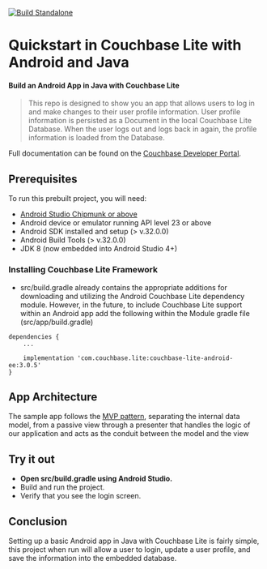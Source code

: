 [![Build Standalone](https://github.com/couchbase-examples/android-java-cblite-userprofile-standalone/actions/workflows/standalone-build-workflow.yml/badge.svg)](https://github.com/couchbase-examples/android-java-cblite-userprofile-standalone/actions/workflows/standalone-build-workflow.yml)

# Quickstart in Couchbase Lite with Android and Java 
#### Build an Android App in Java with Couchbase Lite 

> This repo is designed to show you an app that allows users to log in and make changes to their user profile information.  User profile information is persisted as a Document in the local Couchbase Lite Database. When the user logs out and logs back in again, the profile information is loaded from the Database. 

Full documentation can be found on the [Couchbase Developer Portal](https://developer.couchbase.com/tutorial-quickstart-android-java-basic/).


## Prerequisites
To run this prebuilt project, you will need:

- [Android Studio Chipmunk or above](https://developer.android.com/studio)
- Android device or emulator running API level 23 or above 
- Android SDK installed and setup (> v.32.0.0)
- Android Build Tools (> v.32.0.0)
- JDK 8 (now embedded into Android Studio 4+)

### Installing Couchbase Lite Framework

- src/build.gradle already contains the appropriate additions for downloading and utilizing the Android Couchbase Lite dependency module. However, in the future, to include Couchbase Lite support within an Android app add the following within the Module gradle file (src/app/build.gradle)

```
dependencies {
    ...

    implementation 'com.couchbase.lite:couchbase-lite-android-ee:3.0.5'
}
```

## App Architecture

The sample app follows the [MVP pattern](https://en.wikipedia.org/wiki/Model%E2%80%93view%E2%80%93presenter), separating the internal data model, from a passive view through a presenter that handles the logic of our application and acts as the conduit between the model and the view

## Try it out

* **Open src/build.gradle using Android Studio.**
* Build and run the project.
* Verify that you see the login screen.

## Conclusion

Setting up a basic Android app in Java with Couchbase Lite is fairly simple, this project when run will allow a user to login, update a user profile, and save the information into the embedded database.
